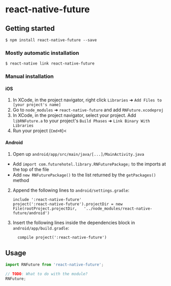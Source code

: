 
# react-native-future

## Getting started

`$ npm install react-native-future --save`

### Mostly automatic installation

`$ react-native link react-native-future`

### Manual installation


#### iOS

1. In XCode, in the project navigator, right click `Libraries` ➜ `Add Files to [your project's name]`
2. Go to `node_modules` ➜ `react-native-future` and add `RNFuture.xcodeproj`
3. In XCode, in the project navigator, select your project. Add `libRNFuture.a` to your project's `Build Phases` ➜ `Link Binary With Libraries`
4. Run your project (`Cmd+R`)<

#### Android

1. Open up `android/app/src/main/java/[...]/MainActivity.java`
  - Add `import com.futurehotel.library.RNFuturePackage;` to the imports at the top of the file
  - Add `new RNFuturePackage()` to the list returned by the `getPackages()` method
2. Append the following lines to `android/settings.gradle`:
  	```
  	include ':react-native-future'
  	project(':react-native-future').projectDir = new File(rootProject.projectDir, 	'../node_modules/react-native-future/android')
  	```
3. Insert the following lines inside the dependencies block in `android/app/build.gradle`:
  	```
      compile project(':react-native-future')
  	```


## Usage
```javascript
import RNFuture from 'react-native-future';

// TODO: What to do with the module?
RNFuture;
```
  